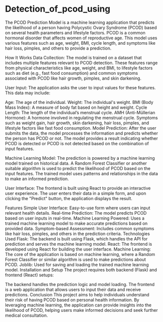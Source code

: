 # Detection_of_pcod_using
The PCOD Prediction Model is a machine learning application that predicts the likelihood of a person having Polycystic Ovary Syndrome (PCOD) based on several health parameters and lifestyle factors. PCOD is a common hormonal disorder that affects women of reproductive age. This model uses various features such as age, weight, BMI, cycle length, and symptoms like hair loss, pimples, and others to provide a prediction.

How It Works
Data Collection: The model is trained on a dataset that includes multiple features relevant to PCOD detection. These features range from physical characteristics like age, weight, and BMI, to lifestyle factors such as diet (e.g., fast food consumption) and common symptoms associated with PCOD like hair growth, pimples, and skin darkening.

User Input: The application asks the user to input values for these features. This data may include:

Age: The age of the individual.
Weight: The individual's weight.
BMI (Body Mass Index): A measure of body fat based on height and weight.
Cycle Length: The length of the individual’s menstrual cycle.
AMH (Anti-Müllerian Hormone): A hormone involved in regulating the menstrual cycle.
Symptoms such as weight gain, hair growth, skin darkening, hair loss, pimples, and lifestyle factors like fast food consumption.
Model Prediction: After the user submits the data, the model processes the information and predicts whether the person has PCOD or not. The model provides a result indicating whether PCOD is detected or PCOD is not detected based on the combination of input features.

Machine Learning Model: The prediction is powered by a machine learning model trained on historical data. A Random Forest Classifier or another suitable algorithm is used to predict the likelihood of PCOD based on the input features. The trained model uses patterns and relationships in the data to make an informed prediction.

User Interface: The frontend is built using React to provide an interactive user experience. The user enters their data in a simple form, and upon clicking the "Predict" button, the application displays the result.

Features
Simple User Interface: Easy-to-use form where users can input relevant health details.
Real-time Prediction: The model predicts PCOD based on user inputs in real-time.
Machine Learning Powered: Uses a trained machine learning model to make accurate predictions based on provided data.
Symptom-based Assessment: Includes common symptoms like hair loss, pimples, and others in the prediction criteria.
Technologies Used
Flask: The backend is built using Flask, which handles the API for prediction and serves the machine learning model.
React: The frontend is developed using React for building the user interface.
Machine Learning: The core of the application is based on machine learning, where a Random Forest Classifier or similar algorithm is used to make predictions about PCOD.
Joblib: Used for saving and loading the trained machine learning model.
Installation and Setup
The project requires both backend (Flask) and frontend (React) setups:

The backend handles the prediction logic and model loading.
The frontend is a web application that allows users to input their data and receive predictions.
Conclusion
This project aims to help individuals understand their risk of having PCOD based on personal health information. By leveraging machine learning, the application can provide insights into the likelihood of PCOD, helping users make informed decisions and seek further medical consultation.
